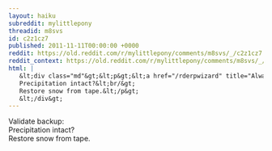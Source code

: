 ```yaml
---
layout: haiku
subreddit: mylittlepony
threadid: m8svs
id: c2z1cz7
published: 2011-11-11T00:00:00 +0000
reddit: https://old.reddit.com/r/mylittlepony/comments/m8svs/_/c2z1cz7
reddit_context: https://old.reddit.com/r/mylittlepony/comments/m8svs/_/c2z1cz7?context=3
html: |
   &lt;div class="md"&gt;&lt;p&gt;&lt;a href="/rderpwizard" title="Always Relevant / Hoof Holding Deer-Damned Weather / Paper Bag Princess"&gt;&lt;/a&gt; Validate backup:&lt;br/&gt;
   Precipitation intact?&lt;br/&gt;
   Restore snow from tape.&lt;/p&gt;
   &lt;/div&gt;
---
```


[](/rderpwizard "Always Relevant / Hoof Holding Deer-Damned Weather / Paper Bag Princess") Validate backup:  
Precipitation intact?  
Restore snow from tape.